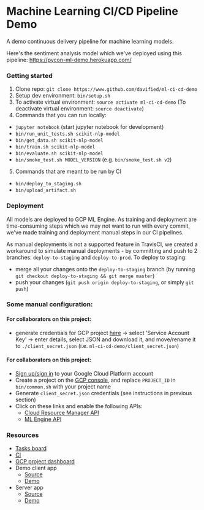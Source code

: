 # Machine Learning CI/CD Pipeline Demo

A demo continuous delivery pipeline for machine learning models.

Here's the sentiment analysis model which we've deployed using this pipeline: https://pycon-ml-demo.herokuapp.com/

### Getting started

1. Clone repo: `git clone https://www.github.com/davified/ml-ci-cd-demo`
2. Setup dev environment: `bin/setup.sh`
3. To activate virtual environment: `source activate ml-ci-cd-demo` (To deactivate virtual environment: `source deactivate`)
4. Commands that you can run locally:
- `jupyter notebook` (start jupyter notebook for development)
- `bin/run_unit_tests.sh scikit-nlp-model`
- `bin/get_data.sh scikit-nlp-model`
- `bin/train.sh scikit-nlp-model`
- `bin/evaluate.sh scikit-nlp-model`
- `bin/smoke_test.sh MODEL_VERSION` (e.g. `bin/smoke_test.sh v2`)
5. Commands that are meant to be run by CI
- `bin/deploy_to_staging.sh`
- `bin/upload_artifact.sh`

### Deployment

All models are deployed to GCP ML Engine. As training and deployment are time-consuming steps which we may not want to run with every commit, we've made training and deployment manual steps in our CI pipelines. 

As manual deployments is not a supported feature in TravisCI, we created a workaround to simulate manual deployments - by committing and push to 2 branches: `deploy-to-staging` and `deploy-to-prod`. To deploy to staging:
- merge all your changes onto the `deploy-to-staging` branch (by running `git checkout deploy-to-staging && git merge master`)
- push your changes (`git push origin deploy-to-staging`, or simply `git push`)

### Some manual configuration:

#### For collaborators on this project:
- generate credentials for GCP project [here](https://console.cloud.google.com/apis/credentials?project=ml-ci-ci-demo) -> select 'Service Account Key' -> enter details, select JSON and download it, and move/rename it to `./client_secret.json` (i.e. `ml-ci-cd-demo/client_secret.json`)

#### For collaborators on this project:
- [Sign up/sign in](https://console.cloud.google.com/) to your Google Cloud Platform account 
- Create a project on the [GCP console](https://console.cloud.google.com), and replace `PROJECT_ID` in `bin/common.sh` with your project name
- Generate `client_secret.json` credentials (see instructions in previous section)
- Click on these links and enable the following APIs:
  - [Cloud Resource Manager API](https://console.developers.google.com/apis/api/cloudresourcemanager.googleapis.com/overview?project=ml-ci-ci-demo)
  - [ML Engine API](https://console.cloud.google.com/apis/api/ml.googleapis.com/overview)


### Resources
- [Tasks board](https://github.com/davified/ml-ci-cd-demo/projects/1)
- [CI](https://www.travis-ci.org/davified/ml-ci-cd-demo)
- [GCP project dashboard](https://console.cloud.google.com/home/dashboard?project=ml-ci-cd-demo)
- Demo client app
  - [Source](https://github.com/davified/ml-ci-cd-demo-react-client)
  - [Demo](https://pycon-ml-demo.herokuapp.com/)
- Server app
  - [Source](https://github.com/davified/ml-ci-cd-demo-express-server)
  - [Demo](https://ml-ci-cd-demo-server.herokuapp.com/)
